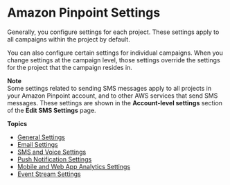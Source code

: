 # Amazon Pinpoint Settings<a name="settings"></a>

Generally, you configure settings for each project\. These settings apply to all campaigns within the project by default\.

You can also configure certain settings for individual campaigns\. When you change settings at the campaign level, those settings override the settings for the project that the campaign resides in\.

**Note**  
Some settings related to sending SMS messages apply to all projects in your Amazon Pinpoint account, and to other AWS services that send SMS messages\. These settings are shown in the **Account\-level settings** section of the **Edit SMS Settings** page\.

**Topics**
+ [General Settings](settings-general.md)
+ [Email Settings](settings-email.md)
+ [SMS and Voice Settings](settings-sms.md)
+ [Push Notification Settings](settings-push.md)
+ [Mobile and Web App Analytics Settings](settings-analytics.md)
+ [Event Stream Settings](settings-event-streams.md)